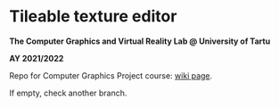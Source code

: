 # Tileable texture editor

**The Computer Graphics and Virtual Reality Lab @ University of Tartu**

**AY 2021/2022**

Repo for Computer Graphics Project course: [wiki page](https://courses.cs.ut.ee/2021/cg-pro/fall/Main/Project-TileableTextureEditor).

If empty, check another branch.